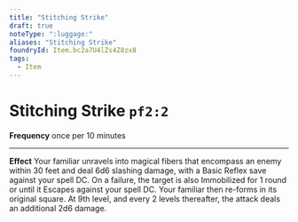 ```yaml
---
title: "Stitching Strike"
draft: true
noteType: ":luggage:"
aliases: "Stitching Strike"
foundryId: Item.bc2a7U4lZs4Z8zx8
tags:
  - Item
---
```


# Stitching Strike `pf2:2`

**Frequency** once per 10 minutes

* * *

**Effect** Your familiar unravels into magical fibers that encompass an enemy within 30 feet and deal 6d6 slashing damage, with a Basic Reflex save against your spell DC. On a failure, the target is also Immobilized for 1 round or until it Escapes against your spell DC. Your familiar then re-forms in its original square. At 9th level, and every 2 levels thereafter, the attack deals an additional 2d6 damage.

